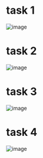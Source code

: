 # task 1
![image](https://github.com/user-attachments/assets/de80c0e6-49fb-4627-b21d-e4ca190c99c2)
# task 2
![image](https://github.com/user-attachments/assets/6db23384-fdcc-4a41-9ec0-0bc0127192ba)
# task 3
![image](https://github.com/user-attachments/assets/e748fde4-f80a-4413-9bb7-379665e4c8f5)
# task 4
![image](https://github.com/user-attachments/assets/f8fe97ba-c68c-4f74-84eb-a492a2af9dda)
